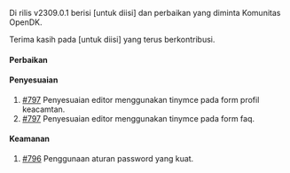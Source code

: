 Di rilis v2309.0.1 berisi [untuk diisi] dan perbaikan yang diminta Komunitas OpenDK.

Terima kasih pada [untuk diisi] yang terus berkontribusi.

#### Perbaikan

#### Penyesuaian
1. [#797](https://github.com/OpenSID/OpenDK/issues/797) Penyesuaian editor menggunakan tinymce pada form profil keacamtan.
2. [#797](https://github.com/OpenSID/OpenDK/issues/797) Penyesuaian editor menggunakan tinymce pada form faq.

#### Keamanan

1. [#796](https://github.com/OpenSID/OpenDK/issues/796) Penggunaan aturan password yang kuat.

